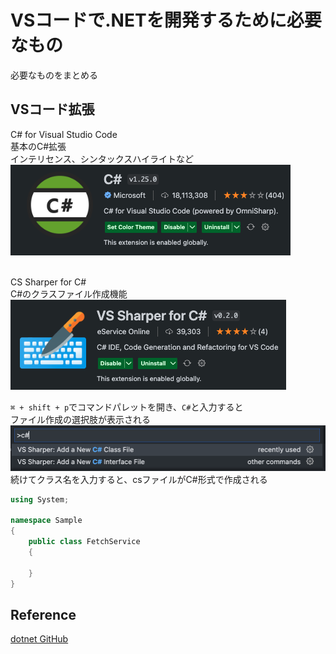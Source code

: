 # VSコードで.NETを開発するために必要なもの
必要なものをまとめる

## VSコード拡張
C# for Visual Studio Code<br>
基本のC#拡張<br>
インテリセンス、シンタックスハイライトなど<br>
![ex_c#](img/net_ex_csharp.png)
<br>
<br>

CS Sharper for C#<br>
C#のクラスファイル作成機能<br>
![ex_csharper](img/net_ex_csharper.png)<br>

`⌘ + shift + p`でコマンドパレットを開き、`C#`と入力すると<br>
ファイル作成の選択肢が表示される<br>
![ex_csharper](img/net_ex_csharper_usage.png)<br>
続けてクラス名を入力すると、csファイルがC#形式で作成される<br>

```C#
using System;

namespace Sample
{
    public class FetchService
    {

    }
}
```

## Reference
[dotnet GitHub](https://github.com/dotnet)<br>
